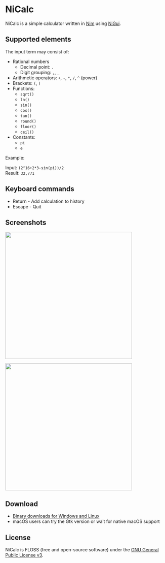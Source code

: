 NiCalc
======

NiCalc is a simple calculator written in [Nim](https://nim-lang.org/) using [NiGui](https://github.com/trustable-code/NiGui). 

Supported elements
------------------

The input term may consist of:

* Rational numbers
  * Decimal point: `.`
  * Digit grouping: `,`, `_`
* Arithmetic operators: `+`, `-`, `*`, `/`, `^` (power)
* Brackets: `(`, `)`
* Functions:
  * `sqrt()`
  * `ln()`
  * `sin()`
  * `cos()`
  * `tan()`
  * `round()`
  * `floor()`
  * `ceil()`
* Constants: 
  * `pi`
  * `e`

Example:

Input: `(2^16+2*3-sin(pi))/2`<br>
Result: `32,771`

Keyboard commands
-----------------

* Return - Add calculation to history
* Escape - Quit

Screenshots
-----------

<a href="https://github.com/trustable-code/NiCalc/blob/master/screenshot-windows.png"><img src="https://raw.githubusercontent.com/trustable-code/NiCalc/master/screenshot-windows.png" width="400"></a>

<a href="https://github.com/trustable-code/NiCalc/blob/master/screenshot-gtk.png"><img src="https://raw.githubusercontent.com/trustable-code/NiCalc/master/screenshot-gtk.png" width="400"></a>

Download
--------

* [Binary downloads for Windows and Linux](https://github.com/trustable-code/NiCalc/releases)
* macOS users can try the Gtk version or wait for native macOS support

License
-------

NiCalc is FLOSS (free and open-source software) under the [GNU General Public License v3](http://www.gnu.de/documents/gpl-3.0.en.html).
